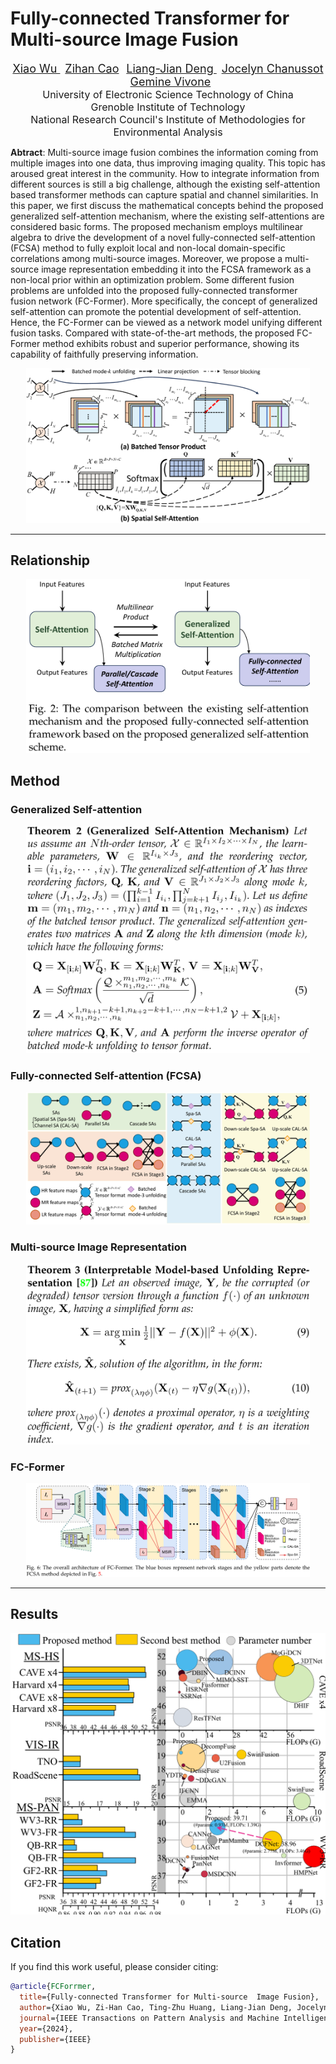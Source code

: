 # Fully-connected Transformer for Multi-source  Image Fusion

<div align="center">
<p style="text-align: center">
     <a href="https://xiaoxiao-woo.github.io/", style="font-size: 18px;"> Xiao Wu </a>
     &nbsp
     <a href="https://scholar.google.com/citations?user=pv61p_EAAAAJ&hl=en", style="font-size: 18px;">Zihan Cao</a>
     &nbsp
     <a href="https://liangjiandeng.github.io/", style="font-size: 18px;"> Liang-Jian Deng </a>
     &nbsp
     <a href="https://liangjiandeng.github.io/", style="font-size: 18px;"> Jocelyn Chanussot</a>
          &nbsp
     <a href="https://ciao.imaa.cnr.it/gemine-vivone/", style="font-size: 18px;"> Gemine Vivone</a>
     <br>
     <a style="font-size: 16px;"> University of Electronic Science Technology of China </a>
     <br>
     <a style="font-size: 16px;"> Grenoble Institute of Technology </a>
     <br>
     <a style="font-size: 16px;"> National Research Council's Institute of Methodologies for Environmental Analysis </a>
</p>
</div>

<!-- [![arXiv]()]() -->

**Abtract**: Multi-source image fusion combines the information coming from multiple images into one data, thus improving imaging quality. This topic has aroused great interest in the community. How to integrate information from different sources is still a big challenge, although the existing self-attention based transformer methods can capture spatial and channel similarities. In this paper, we first discuss the mathematical concepts behind the proposed generalized self-attention mechanism, where the existing self-attentions are considered basic forms. The proposed mechanism employs multilinear algebra to drive the development of a novel fully-connected self-attention (FCSA) method to fully exploit local and non-local domain-specific correlations among multi-source images. Moreover, we propose a multi-source image representation embedding it into the FCSA framework as a non-local prior within an optimization problem. Some different fusion problems are unfolded into the proposed fully-connected transformer fusion network (FC-Former). More specifically, the concept of generalized self-attention can promote the potential development of self-attention. Hence, the FC-Former can be viewed as a network model unifying different fusion tasks. Compared with state-of-the-art methods, the proposed FC-Former method exhibits robust and superior performance, showing its capability of faithfully preserving information.

<html>
<body>
    <div class="image-container" style="text-align: center;">
        <img src="assests/product.png" alt="Image 1" width="90%">
    </div>
</body>
</html>

----

## Relationship
<div class="image-container" style="text-align: center;">
    <img src="assests/relation.png" alt="Image 1" width="90%">
</div>

## Method
### Generalized Self-attention
<div class="image-container" style="text-align: center;">
    <img src="assests/SA.png" alt="Image 1" width="90%">
</div>



### Fully-connected Self-attention (FCSA)
<div class="image-container" style="text-align: center;">
        <img src="assests/FCSA.png" alt="Image 1" width="90%">
</div>


### Multi-source Image Representation
<div class="image-container" style="text-align: center;">
        <img src="assests/MSIR.png" alt="Image 1" width="90%">
</div>


### FC-Former
<div class="image-container" style="text-align: center;">
        <img src="assests/net.png" alt="Image 1" width="90%">
</div>


<!-- # Performances
LE-Mamba reaches SOTA performances on widely-used Pansharpening and HMIF datasets. Here are some metrics:

<html>
<body>
    <div class="image-container" style="text-align: center;">
        <img src="assests/product.png" alt="Image 1" width="100%">
    </div>
     <div class="image-container" style="text-align: center;">
        <img src="assests/FCSA.png" alt="Image 1" width="100%">
    </div>
</body>
</html> -->
---
## Results
<div class="image-container" style="text-align: center;">
    <img src="assests/teaser.png" alt="Image 1" width="100%">
</div>

## Citation
If you find this work useful, please consider citing:
```bibtex
@article{FCForrmer,
  title={Fully-connected Transformer for Multi-source  Image Fusion},
  author={Xiao Wu, Zi-Han Cao, Ting-Zhu Huang, Liang-Jian Deng, Jocelyn Chanussot, and Gemine Vivone}
  journal={IEEE Transactions on Pattern Analysis and Machine Intelligence},
  year={2024},
  publisher={IEEE}
}
```